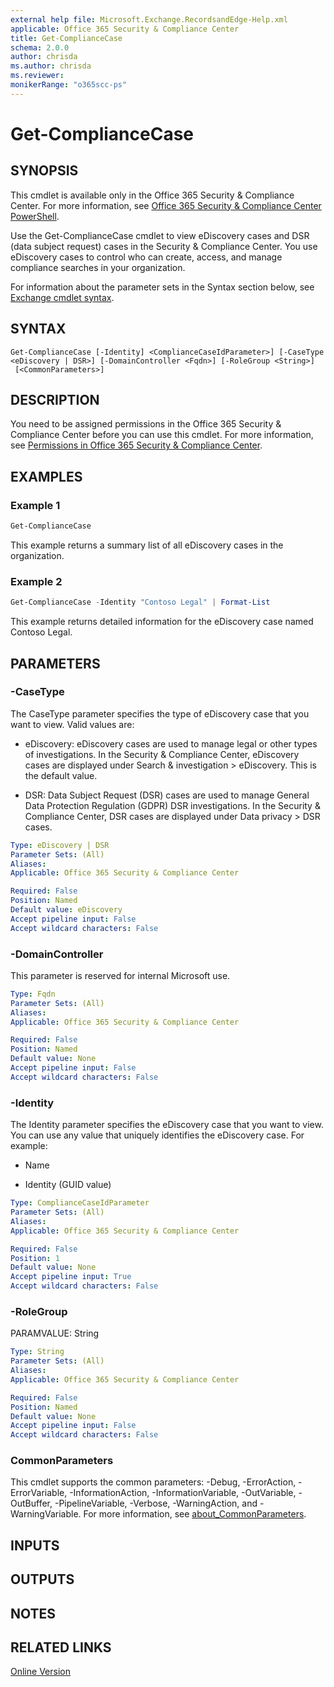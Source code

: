 ```yaml
---
external help file: Microsoft.Exchange.RecordsandEdge-Help.xml
applicable: Office 365 Security & Compliance Center
title: Get-ComplianceCase
schema: 2.0.0
author: chrisda
ms.author: chrisda
ms.reviewer:
monikerRange: "o365scc-ps"
---
```


# Get-ComplianceCase

## SYNOPSIS
This cmdlet is available only in the Office 365 Security & Compliance Center. For more information, see [Office 365 Security & Compliance Center PowerShell](https://docs.microsoft.com/powershell/exchange/office-365-scc/office-365-scc-powershell).

Use the Get-ComplianceCase cmdlet to view eDiscovery cases and DSR (data subject request) cases in the Security & Compliance Center. You use eDiscovery cases to control who can create, access, and manage compliance searches in your organization.

For information about the parameter sets in the Syntax section below, see [Exchange cmdlet syntax](https://docs.microsoft.com/powershell/exchange/exchange-server/exchange-cmdlet-syntax).

## SYNTAX

```
Get-ComplianceCase [-Identity] <ComplianceCaseIdParameter>] [-CaseType <eDiscovery | DSR>] [-DomainController <Fqdn>] [-RoleGroup <String>]
 [<CommonParameters>]
```

## DESCRIPTION
You need to be assigned permissions in the Office 365 Security & Compliance Center before you can use this cmdlet. For more information, see [Permissions in Office 365 Security & Compliance Center](https://go.microsoft.com/fwlink/p/?LinkId=511920).

## EXAMPLES

### Example 1
```powershell
Get-ComplianceCase
```

This example returns a summary list of all eDiscovery cases in the organization.

### Example 2
```powershell
Get-ComplianceCase -Identity "Contoso Legal" | Format-List
```

This example returns detailed information for the eDiscovery case named Contoso Legal.

## PARAMETERS

### -CaseType
The CaseType parameter specifies the type of eDiscovery case that you want to view. Valid values are:

- eDiscovery: eDiscovery cases are used to manage legal or other types of investigations. In the Security & Compliance Center, eDiscovery cases are displayed under Search & investigation \> eDiscovery. This is the default value.

- DSR: Data Subject Request (DSR) cases are used to manage General Data Protection Regulation (GDPR) DSR investigations. In the Security & Compliance Center, DSR cases are displayed under Data privacy \> DSR cases.

```yaml
Type: eDiscovery | DSR
Parameter Sets: (All)
Aliases:
Applicable: Office 365 Security & Compliance Center

Required: False
Position: Named
Default value: eDiscovery
Accept pipeline input: False
Accept wildcard characters: False
```

### -DomainController
This parameter is reserved for internal Microsoft use.

```yaml
Type: Fqdn
Parameter Sets: (All)
Aliases:
Applicable: Office 365 Security & Compliance Center

Required: False
Position: Named
Default value: None
Accept pipeline input: False
Accept wildcard characters: False
```

### -Identity
The Identity parameter specifies the eDiscovery case that you want to view. You can use any value that uniquely identifies the eDiscovery case. For example:

- Name

- Identity (GUID value)

```yaml
Type: ComplianceCaseIdParameter
Parameter Sets: (All)
Aliases:
Applicable: Office 365 Security & Compliance Center

Required: False
Position: 1
Default value: None
Accept pipeline input: True
Accept wildcard characters: False
```

### -RoleGroup
PARAMVALUE: String

```yaml
Type: String
Parameter Sets: (All)
Aliases:
Applicable: Office 365 Security & Compliance Center

Required: False
Position: Named
Default value: None
Accept pipeline input: False
Accept wildcard characters: False
```

### CommonParameters
This cmdlet supports the common parameters: -Debug, -ErrorAction, -ErrorVariable, -InformationAction, -InformationVariable, -OutVariable, -OutBuffer, -PipelineVariable, -Verbose, -WarningAction, and -WarningVariable. For more information, see [about_CommonParameters](https://go.microsoft.com/fwlink/p/?LinkID=113216).

## INPUTS

###  

## OUTPUTS

###  

## NOTES

## RELATED LINKS

[Online Version](https://docs.microsoft.com/powershell/module/exchange/policy-and-compliance-ediscovery/get-compliancecase)
